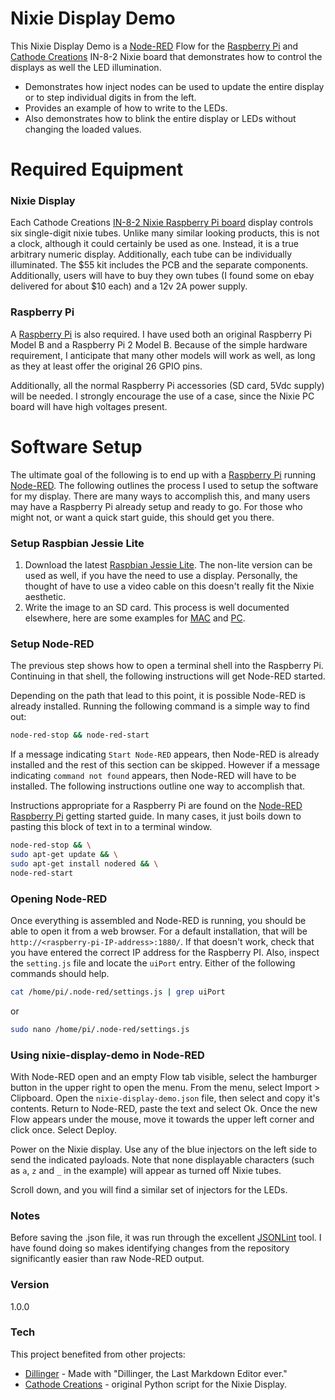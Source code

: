 # Nixie Display Demo

This Nixie Display Demo is a [Node-RED][nodered] Flow for the [Raspberry Pi][raspberrypi] and [Cathode Creations][cathodecreations] IN-8-2 Nixie board that demonstrates how to control the displays as well the LED illumination.

- Demonstrates how inject nodes can be used to update the entire display or to step individual digits in from the left.
- Provides an example of how to write to the LEDs.
- Also demonstrates how to blink the entire display or LEDs without changing the loaded values.

# Required Equipment

### Nixie Display

Each Cathode Creations [IN-8-2 Nixie Raspberry Pi board][nixie-board] display controls six single-digit nixie tubes. Unlike many similar looking products, this is not a clock, although it could certainly be used as one. Instead, it is a true arbitrary numeric display. Additionally, each tube can be individually illuminated. The $55 kit includes the PCB and the separate components. Additionally, users will have to buy they own tubes (I found some on ebay delivered for about $10 each) and a 12v 2A power supply.

### Raspberry Pi

A [Raspberry Pi][raspberrypi] is also required. I have used both an original Raspberry Pi Model B and a Raspberry Pi 2 Model B. Because of the simple hardware requirement, I anticipate that many other models will work as well, as long as they at least offer the original 26 GPIO pins.

Additionally, all the normal Raspberry Pi accessories (SD card, 5Vdc supply) will be needed. I strongly encourage the use of a case, since the Nixie PC board will have high voltages present.

# Software Setup

The ultimate goal of the following is to end up with a [Raspberry Pi][raspberrypi] running [Node-RED][nodered]. The following outlines the process I used to setup the software for my display. There are many ways to accomplish this, and many users may have a Raspberry Pi already setup and ready to go. For those who might not, or want a quick start guide, this should get you there.

### Setup Raspbian Jessie Lite

1) Download the latest [Raspbian Jessie Lite][raspbian-jessie-lite]. The non-lite version can be used as well, if you have the need to use a display. Personally, the thought of have to use a video cable on this doesn't really fit the Nixie aesthetic.
2) Write the image to an SD card. This process is well documented elsewhere, here are some examples for [MAC][setup-mac] and [PC][setup-pc].

### Setup Node-RED

The previous step shows how to open a terminal shell into the Raspberry Pi. Continuing in that shell, the following instructions will get Node-RED started.

Depending on the path that lead to this point, it is possible Node-RED is already installed. Running the following command is a simple way to find out:
```sh
node-red-stop && node-red-start
```
If a message indicating `Start Node-RED` appears, then Node-RED is already installed and the rest of this section can be skipped. However if a message indicating `command not found` appears, then Node-RED will have to be installed. The following instructions outline one way to accomplish that.

Instructions appropriate for a Raspberry Pi are found on the [Node-RED Raspberry Pi][nodered-raspberrypi] getting started guide. In many cases, it just boils down to pasting this block of text in to a terminal window.

```sh
node-red-stop && \
sudo apt-get update && \
sudo apt-get install nodered && \
node-red-start
```

### Opening Node-RED

Once everything is assembled and Node-RED is running, you should be able to open it from a web browser. For a default installation, that will be `http://<raspberry-pi-IP-address>:1880/`. If that doesn't work, check that you have entered the correct IP address for the Raspberry PI. Also, inspect the `setting.js` file and locate the `uiPort` entry. Either of the following commands should help.
```sh
cat /home/pi/.node-red/settings.js | grep uiPort
```
or
```sh
sudo nano /home/pi/.node-red/settings.js
```
### Using nixie-display-demo in Node-RED

With Node-RED open and an empty Flow tab visible, select the hamburger button in the upper right to open the menu. From the menu, select Import > Clipboard. Open the `nixie-display-demo.json` file, then select and copy it's contents. Return to Node-RED, paste the text and select Ok. Once the new Flow appears under the mouse, move it towards the upper left corner and click once. Select Deploy.

Power on the Nixie display. Use any of the blue injectors on the left side to send the indicated payloads. Note that none displayable characters (such as `a`, `z` and `_` in the example) will appear as turned off Nixie tubes.

Scroll down, and you will find a similar set of injectors for the LEDs.

### Notes

Before saving the .json file, it was run through the excellent [JSONLint][jsonlint] tool. I have found doing so makes identifying changes from the repository significantly easier than raw Node-RED output.

### Version
1.0.0

### Tech

This project benefited from other projects:

* [Dillinger] - Made with "Dillinger, the Last Markdown Editor ever."
* [Cathode Creations][cathodecreations-gh] - original Python script for the Nixie Display.

[//]: # (http://stackoverflow.com/questions/4823468/store-comments-in-markdown-syntax)

   [cathodecreations]: <http://cathodecreations.com/>
   [cathodecreations-gh]: <https://github.com/cathodecreations/raspberrypi-nixie>
   [dillinger]: <http://dillinger.io/>
   [dillinger-gh]: <https://github.com/joemccann/dillinger>
   [jsonlint]: <http://jsonlint.com/>
   [nixie-board]: <http://cathodecreations.com/index.php?route=product/product&product_id=72>
   [nodered]: <http://nodered.org/>
   [nodered-raspberrypi]: <http://nodered.org/docs/hardware/raspberrypi>
   [raspberrypi]: <https://www.raspberrypi.org/>
   [raspbian-jessie-lite]: <https://www.raspberrypi.org/downloads/raspbian/>
   [setup-mac]: <https://www.raspberrypi.org/forums/viewtopic.php?t=74176>
   [setup-pc]: <http://www.circuitbasics.com/raspberry-pi-basics-setup-without-monitor-keyboard-headless-mode/>
